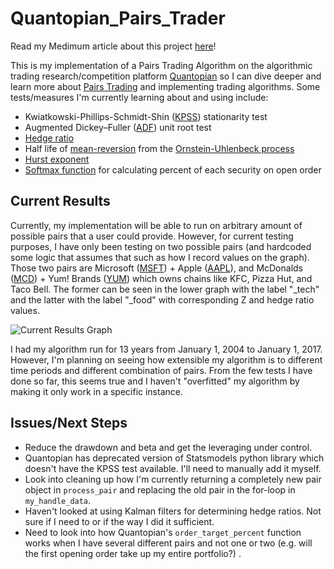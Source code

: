 # Quantopian_Pairs_Trader
Read my Medimum article about this project [here](https://medium.com/@bart.chr/pairs-trading-for-algorithmic-trading-breakdown-d8b709f59372)!

This is my implementation of a Pairs Trading Algorithm on the algorithmic trading research/competition platform [Quantopian](https://www.quantopian.com/home) so I can dive deeper and learn more about [Pairs Trading](http://www.investopedia.com/university/guide-pairs-trading/) and implementing trading algorithms. Some tests/measures I'm currently learning about and using include:

* Kwiatkowski-Phillips-Schmidt-Shin ([KPSS](https://en.wikipedia.org/wiki/KPSS_test)) stationarity test
* Augmented Dickey–Fuller ([ADF](https://en.wikipedia.org/wiki/Augmented_Dickey%E2%80%93Fuller_test)) unit root test
* [Hedge ratio](http://www.investopedia.com/terms/h/hedgeratio.asp)
* Half life of [mean-reversion](http://www.investopedia.com/terms/m/meanreversion.asp) from the [Ornstein-Uhlenbeck process](https://en.wikipedia.org/wiki/Ornstein%E2%80%93Uhlenbeck_process)
* [Hurst exponent](https://en.wikipedia.org/wiki/Hurst_exponent)
* [Softmax function](https://en.wikipedia.org/wiki/Softmax_function) for calculating percent of each security on open order

## Current Results
Currently, my implementation will be able to run on arbitrary amount of possible pairs that a user could provide. However, for current testing purposes, I have only been testing on two possible pairs (and hardcoded some logic that assumes that such as how I record values on the graph). Those two pairs are Microsoft ([MSFT](http://www.google.ca/finance?q=MSFT&ei=FD-ZWcHDKNHejAHt4p-IBA)) + Apple ([AAPL](http://www.google.ca/finance?q=AAPL&ei=-T6ZWaGkKIaO2AbyxbCIBQ)), and McDonalds ([MCD](http://www.google.ca/finance?q=MCD&ei=LT-ZWbHmLIaO2AbyxbCIBQ)) + Yum! Brands ([YUM](http://www.google.ca/finance?q=YUM&ei=PT-ZWcnHCsK42Aac35GoCQ)) which owns chains like KFC, Pizza Hut, and Taco Bell. The former can be seen in the lower graph with the label "\_tech" and the latter with the label "\_food" with corresponding Z and hedge ratio values.

![Current Results Graph](https://raw.githubusercontent.com/bartchr808/Quantopian_Pairs_Trader/master/current_results.png "Current Results Graph")

I had my algorithm run for 13 years from January 1, 2004 to January 1, 2017. However, I'm planning on seeing how extensible my algorithm is to different time periods and different combination of pairs. From the few tests I have done so far, this seems true and I haven't "overfitted" my algorithm by making it only work in a specific instance.

<!--
As my current results stand, I did **10,498.24%** better than the defualt Quantopian benchmark, the SPDR S&P 500 Trust ETF ([SPY](http://www.google.ca/finance?q=SPY&ei=7z6ZWYiaLo2gjAGFs4OYAg)) (103.76%), and **10,510.59%** better than the [Dow](http://www.google.com/finance?q=INDEXDJX:.DJI) (91.41%), with a **10,602%** return.
-->

## Issues/Next Steps
* Reduce the drawdown and beta and get the leveraging under control.
* Quantopian has deprecated version of Statsmodels python library which doesn't have the KPSS test available. I'll need to manually add it myself.
* Look into cleaning up how I'm currently returning a completely new pair object in `process_pair` and replacing the old pair in the for-loop in `my_handle_data`.
* Haven't looked at using Kalman filters for determining hedge ratios. Not sure if I need to or if the way I did it sufficient.
* Need to look into how Quantopian's `order_target_percent` function works when I have several different pairs and not one or two (e.g. will the first opening order take up my entire portfolio?) .

